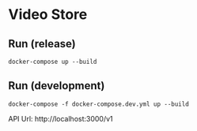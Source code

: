 # Video Store

## Run (release)

    docker-compose up --build

## Run (development)

    docker-compose -f docker-compose.dev.yml up --build

API Url: http://localhost:3000/v1
